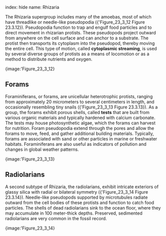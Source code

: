 index: hide
name: Rhizaria

The Rhizaria supergroup includes many of the amoebas, most of which have threadlike or needle-like pseudopodia ({'Figure_23_3_12 Figure 23.3.12}). Pseudopodia function to trap and engulf food particles and to direct movement in rhizarian protists. These pseudopods project outward from anywhere on the cell surface and can anchor to a substrate. The protist then transports its cytoplasm into the pseudopod, thereby moving the entire cell. This type of motion, called  **cytoplasmic streaming**, is used by several diverse groups of protists as a means of locomotion or as a method to distribute nutrients and oxygen.


{image:'Figure_23_3_12}
        

## Forams

Foraminiferans, or forams, are unicellular heterotrophic protists, ranging from approximately 20 micrometers to several centimeters in length, and occasionally resembling tiny snails ({'Figure_23_3_13 Figure 23.3.13}). As a group, the forams exhibit porous shells, called  **tests** that are built from various organic materials and typically hardened with calcium carbonate. The tests may house photosynthetic algae, which the forams can harvest for nutrition. Foram pseudopodia extend through the pores and allow the forams to move, feed, and gather additional building materials. Typically, forams are associated with sand or other particles in marine or freshwater habitats. Foraminiferans are also useful as indicators of pollution and changes in global weather patterns.


{image:'Figure_23_3_13}
        

## Radiolarians

A second subtype of Rhizaria, the radiolarians, exhibit intricate exteriors of glassy silica with radial or bilateral symmetry ({'Figure_23_3_14 Figure 23.3.14}). Needle-like pseudopods supported by microtubules radiate outward from the cell bodies of these protists and function to catch food particles. The shells of dead radiolarians sink to the ocean floor, where they may accumulate in 100 meter-thick depths. Preserved, sedimented radiolarians are very common in the fossil record.


{image:'Figure_23_3_14}
        
